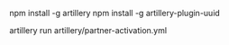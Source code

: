 npm install -g artillery
npm install -g artillery-plugin-uuid

artillery run artillery/partner-activation.yml